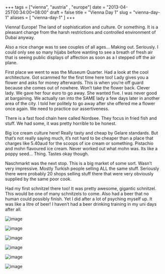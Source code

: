 +++
tags = ["vienna", "austria" , "europe"]
date = "2013-04-25T00:34:00+08:00"
draft = false
title = "Vienna Day 1"
slug = "vienna-day-1"
aliases = [
	"vienna-day-1"
]
+++

Vienna! Europe! The land of sophistication and culture. Or something. It is a pleasant change from the harsh restrictions and controlled environment of Dubai anyway.

Also a nice change was to see couples of all ages… Making out. Seriously. I could only see so many hijabs before wanting to see a breath of fresh air that is seeing public displays of affection as soon as a I stepped off the air plane.

First place we went to was the Museum Quarter. Had a look at the cool architecture. Got scammed for the first time here too! Lady gives you a flower and asks for money afterwards. This is when you’re off guard because she comes out of nowhere. Won’t take the flower back. Clever lady. We gave her four euro to go away. She wanted five. I was never good at bargaining. We actually ran into the SAME lady a few days later in another area of the city. I told her politely to go away after she offered me a flower once again. We need to practice our assertiveness.

There is a fast food chain here called Nordsee. They focus in fried fish and stuff. We had some, it was pretty horrible to be honest.

Big ice cream culture here! Really tasty and cheap by Gelare standards. But that’s not really saying much, it’s not hard to be cheaper than a place that charges like 5.40aud for the scoops of ice cream or something. Pistachio and mohn flavoured ice cream. Never worked out what mohn was. Its like a poppy seed… Thing. Tastes okay though.

Naschmarkt was the next stop. This is a big market of some sort. Wasn’t very impressive. Mostly Turkish people selling ALL the same stuff. Seriously there were probably 20 shops selling stuff there that were very obviously supplied by the same poor cook.

Had my first schnitzel there too! It was pretty awesome, gigantic schnitzel. This would be one of many schnitzels to come. Also had a beer that no human could possibly finish. Yet I did after a lot of psyching myself up. It was like a litre of beer! I haven’t had a beer drinking training in my uni days after all.

![image](/images/2013/04/wpid-img-20130425-wa0023.jpg "IMG-20130425-WA0023.jpg")

![image](/images/2013/04/wpid-img-20130425-wa0026.jpg "IMG-20130425-WA0026.jpg")

![image](/images/2013/04/wpid-img-20130425-wa0028.jpg "IMG-20130425-WA0028.jpg")

![image](/images/2013/04/wpid-img-20130425-wa0032.jpg "IMG-20130425-WA0032.jpg")

![image](/images/2013/04/wpid-img-20130425-wa0033.jpg "IMG-20130425-WA0033.jpg")

![image](/images/2013/04/wpid-img-20130425-wa0034.jpg "IMG-20130425-WA0034.jpg")


